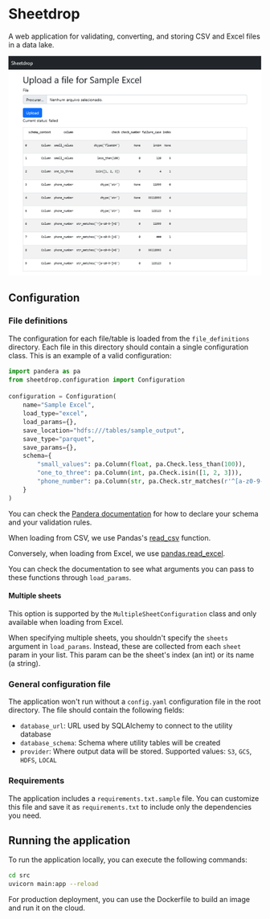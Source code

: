 # Sheetdrop

A web application for validating, converting, and storing CSV and Excel files in a data lake.

![Sample UI](docs/sample.png?raw=true)

## Configuration

### File definitions

The configuration for each file/table is loaded from the `file_definitions` directory. Each file in this directory should contain a single configuration class. This is an example of a valid configuration:
```python
import pandera as pa
from sheetdrop.configuration import Configuration

configuration = Configuration(
    name="Sample Excel",
    load_type="excel",
    load_params={},
    save_location="hdfs:///tables/sample_output",
    save_type="parquet",
    save_params={},
    schema={
        "small_values": pa.Column(float, pa.Check.less_than(100)),
        "one_to_three": pa.Column(int, pa.Check.isin([1, 2, 3])),
        "phone_number": pa.Column(str, pa.Check.str_matches(r'^[a-z0-9-]+$')),
    }
)
```
You can check the [Pandera documentation](https://pandera.readthedocs.io/en/stable/) for how to declare your schema and your validation rules.

When loading from CSV, we use Pandas's [read_csv](https://pandas.pydata.org/pandas-docs/stable/reference/api/pandas.read_csv.html) function. 

Conversely, when loading from Excel, we use [pandas.read_excel](https://pandas.pydata.org/pandas-docs/stable/reference/api/pandas.read_excel.html).

You can check the documentation to see what arguments you can pass to these functions through `load_params`.

#### Multiple sheets

This option is supported by the `MultipleSheetConfiguration` class and only available when loading from Excel.

When specifying multiple sheets, you shouldn't specify the `sheets` argument in `load_params`. Instead, these are collected from each `sheet` param in your list. This param can be the sheet's index (an int) or its name (a string).

### General configuration file

The application won't run without a `config.yaml` configuration file in the root directory. The file should contain the following fields:

- `database_url`: URL used by SQLAlchemy to connect to the utility database
- `database_schema`: Schema where utility tables will be created
- `provider`: Where output data will be stored. Supported values: `S3`, `GCS`, `HDFS`, `LOCAL`

### Requirements

The application includes a `requirements.txt.sample` file. You can customize this file and save it as `requirements.txt` to include only the dependencies you need.

## Running the application

To run the application locally, you can execute the following commands:
```bash	
cd src
uvicorn main:app --reload
```

For production deployment, you can use the Dockerfile to build an image and run it on the cloud.
